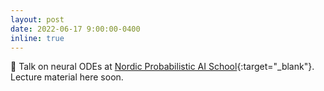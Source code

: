```yaml
---
layout: post
date: 2022-06-17 9:00:00-0400
inline: true
---
```


🎤 Talk on neural ODEs at [Nordic Probabilistic AI School](https://probabilistic.ai/){:target="\_blank"}. Lecture material here soon.

